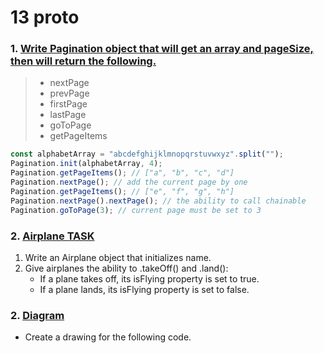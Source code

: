 # 13 proto

### 1. [Write Pagination object that will get an array and pageSize, then will return the following.](https://github.com/martun-avagyan/13-Proto/blob/main/02pagination.js)

> - nextPage
> - prevPage
> - firstPage
> - lastPage
> - goToPage
> - getPageItems

```js
const alphabetArray = "abcdefghijklmnopqrstuvwxyz".split("");
Pagination.init(alphabetArray, 4);
Pagination.getPageItems(); // ["a", "b", "c", "d"]
Pagination.nextPage(); // add the current page by one
Pagination.getPageItems(); // ["e", "f", "g", "h"]
Pagination.nextPage().nextPage(); // the ability to call chainable
Pagination.goToPage(3); // current page must be set to 3
```

### 2. [Airplane TASK](https://github.com/martun-avagyan/13-Proto/blob/main/03airplane.js)

1. Write an Airplane object that initializes name.
2. Give airplanes the ability to .takeOff() and .land():
   - If a plane takes off, its isFlying property is set to true.
   - If a plane lands, its isFlying property is set to false.

### 2. [Diagram](https://github.com/martun-avagyan/13-Proto/blob/main/diagram.drawio.pdf)

- Create a drawing for the following code.
